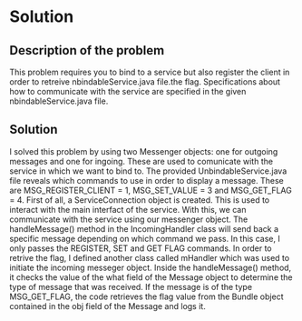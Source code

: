 # Solution

## Description of the problem

This problem requires you to bind to a service but also register the client in order to retreive nbindableService.java file.the flag. Specifications about how to communicate with the service  are specified in the given nbindableService.java file.


## Solution

I solved this problem by using two Messenger objects: one for outgoing messages and one for ingoing. These are used to comunicate with the service in which we want to bind to. The provided UnbindableService.java file reveals which commands to use in order to display a message. These are MSG_REGISTER_CLIENT = 1, MSG_SET_VALUE = 3 and MSG_GET_FLAG = 4. First of all, a ServiceConnection object is created. This is used to interact with the main interfact of the service. With this, we can communicate with the service using our messenger object. The handleMessage() method in the IncomingHandler class will send back a specific message depending on which command we pass. In this case, I only passes the REGISTER, SET and GET FLAG commands. In order to retrive the flag, I defined another class called mHandler which was used to initiate the incoming messeger object. Inside the handleMessage() method, it checks the value of the what field of the Message object to determine the type of message that was received. If the message is of the type MSG_GET_FLAG, the code retrieves the flag value from the Bundle object contained in the obj field of the Message and logs it.
